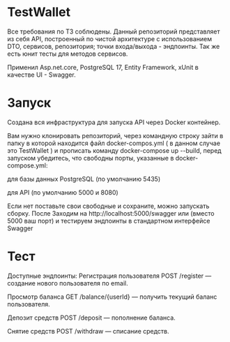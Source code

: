 # TestWallet

Все требования по ТЗ соблюдены.
Данный репозиторий представляет из себя API, построенный по чистой архитектуре с использованием DTO, сервисов, репозитория; точки входа/выхода - эндпоинты.
Так же есть юнит тесты для методов сервисов.

Применил Asp.net.core, PostgreSQL 17, Entity Framework, xUnit в качестве UI - Swagger.

# Запуск
Создана вся инфраструктура для запуска API через Docker контейнер.

Вам нужно клонировать репозиторий, через командную строку зайти в папку в которой находится файл docker-compos.yml ( в данном случае это TestWallet ) и прописать команду
docker-compose up --build, перед запуском убедитесь, что свободны порты, указанные в docker-compose.yml:

для базы данных PostgreSQL (по умолчанию 5435)

для API (по умолчанию 5000 и 8080)  

Если нет поставьте свои свободные и сохраните, можно запускать сборку.
После Заходим на http://localhost:5000/swagger или (вместо 5000 ваш порт) и тестируем эндпоинты в стандартном интерфейсе Swagger

# Тест

Доступные эндпоинты:
Регистрация пользователя
POST /register — создание нового пользователя по email.

Просмотр баланса
GET /balance/{userId} — получить текущий баланс пользователя.

Депозит средств
POST /deposit — пополнение баланса.

Снятие средств
POST /withdraw — списание средств.
